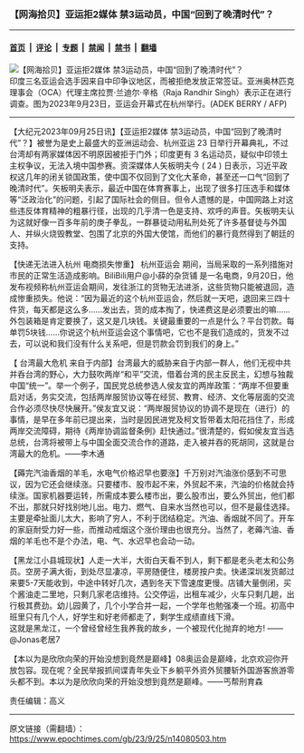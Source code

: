 ### 【网海拾贝】亚运拒2媒体 禁3运动员，中国“回到了晚清时代”？

---

#### [首页](../../../..?n14080503) &nbsp;|&nbsp; [评论](../../../../../epoch-comment?n14080503) &nbsp;|&nbsp; [专题](../../../../../epoch-special?n14080503) &nbsp;|&nbsp; [禁闻](../../../../../epoch-news?n14080503) &nbsp;|&nbsp; [禁书](../../../../../books?n14080503) &nbsp;|&nbsp; [翻墙](https://github.com/gfw-breaker/nogfw/blob/master/README.md?n14080503)


<div><img alt="【网海拾贝】亚运拒2媒体 禁3运动员，中国“回到了晚清时代”？" class="attachment-djy_600_400 size-djy_600_400 wp-post-image" src="https://i.epochtimes.com/assets/uploads/2023/09/id14080283-000_33WC6MP-600x400.jpg"/>
<div class="caption">
 印度三名亚运会选手因来自中印争议地区，而被拒绝发放正常签证。亚洲奥林匹克理事会（OCA）代理主席拉贾·兰迪尔·辛格（Raja Randhir Singh）表示正在进行调查。图为2023年9月23日，亚运会开幕式在杭州举行。(ADEK BERRY / AFP)
</div></div><hr/><div class="post_content" id="artbody" itemprop="articleBody">
 <!-- article content begin -->
 <p>
  【大纪元2023年09月25日讯】【亚运拒2媒体 禁3运动员，中国“回到了晚清时代”？】被誉为是史上最盛大的亚洲运动会、杭州亚运 23 日举行开幕典礼，不过台湾却有两家媒体因不明原因被拒于门外；印度更有 3 名运动员，疑似中印领土主权争议，无法入境中国参赛。资深媒体人矢板明夫今 ( 24 ) 日表示，习近平政权这几年的闭关锁国政策，使中国不仅回到了文化大革命，甚至还一口气“回到了晚清时代”。矢板明夫表示，最近中国在体育赛事上，出现了很多打压选手和媒体等“泛政治化”的问题，引起了国际社会的侧目。但令人遗憾的是，中国网路上对这些违反体育精神的粗暴行径，出现的几乎清一色是支持、欢呼的声音。矢板明夫认为这就好像一百多年前的庚子拳乱，一群暴徒动用私刑处死了许多基督徒与外国人、并纵火烧毁教堂、包围了北京的外国大使馆，而他们的暴行竟然得到了朝廷的支持。
 </p>
 <p>
  【快递无法进入杭州 电商损失惨重】
  <ok href="https://www.epochtimes.com/gb/tag/%E6%9D%AD%E5%B7%9E%E4%BA%9A%E8%BF%90%E4%BC%9A.html">
   杭州亚运会
  </ok>
  期间，当局采取的一系列措施对市民的正常生活造成影响。BiliBili用户@小薛的杂货铺 是一名电商，9月20日，他发布视频称杭州亚运会期间，发往浙江的货物无法进浙，这些货物只能被退回，造成惨重损失。他说：“因为最近的这个杭州亚运会，然后就一天吧，退回来三四十件货，每天都是这么多……发出去，货的成本掏了，快递费这是必须要出的嘛……外包装箱是肯定要换了，这又是几块钱。关键最重要的一点是什么？平台罚款。每单罚5块钱……你说这个杭州亚运会这个事情吧，它也不是我们造成的，货发不过去，可以说和我们没有什么关系吧，但是罚款会罚到我们的身上。”
 </p>
 <p>
  【
  <ok href="https://www.epochtimes.com/gb/tag/%E5%8F%B0%E6%B9%BE%E6%9C%80%E5%A4%A7%E5%8D%B1%E6%9C%BA.html">
   台湾最大危机
  </ok>
  来自于内部】台湾最大的威胁来自于内部一群人，他们无视中共并呑台湾的野心，大力鼓吹两岸“和平”交流，借着台湾的民主反民主，幻想与独裁中国“统一”。举一个例子，国民党总统参选人侯友宜的两岸政策：“两岸不但要重启对话，务实交流，包括两岸服贸协议等在经贸、教育、经济、文化等层面的交流合作必须尽快尽快展开。”侯友宜又说：“两岸服贸协议的协调不是现在（进行）的事情，是早在多年前已提出来，当时是因民进党及柯文哲带着太阳花挡住了，形成两岸交流障碍，期待《两岸协调监督条例》赶快通过。”很清楚的，假如侯友宜当选总统，台湾将被带上与中国全面交流合作的道路，走入被并吞的死胡同，这就是台湾最大的危机。——李木通
 </p>
 <p>
  【薅完汽油香烟的羊毛，水电气价格迟早也要涨】千万别对汽油涨价感到不可思议，因为它还会继续涨。只要楼市、股市起不来，外贸起不来，汽油的价格就会持续涨。国家机器要运转，所需成本要么楼市出，要么股市出，要么外贸出，他们都不出，那就只好找别地儿出。电力、燃气、自来水当然也可以，但不是最佳选择。主要是牵扯面儿太大，影响了穷人，不利于团结稳定。汽油、香烟就不同了。开车的家庭耐受力好一些，而推动戒烟这个涨价理由也很充分。当然了，老薅汽油、香烟的羊毛也不是个办法，电、气、水迟早也会动一动。
 </p>
 <p>
  【黑龙江小县城现状】人走一大半，大街白天看不到人，剩下都是老头老太和公务员。空房子满大街，到处尽显凄凉，平房随便住，楼房按户卖。快递深圳发货邮过来要5-7天能收到，中途中转好几次，遇到冬天下雪速度更慢。店铺大量倒闭，买个酱油走二里地，只剩几家老店维持。公交停运，出租车减少，火车只剩几趟，出行极其费劲。幼儿园黄了，几个小学合并一起，一个学年也勉强凑一个班。初高中班里只有几个人，好学生和好老师都走了，剩学生成绩直线下滑。
  <br/>
  这就是黑龙江，一个曾经曾经生我养我的故乡，一个被现代化抛弃的地方! ——@Jonas老居7
 </p>
 <p>
  【本以为是欣欣向荣的开始没想到竟然是巅峰】08奥运会是巅峰，北京欢迎你开放包容。现在呢？全民举报抓间谍青年失业下乡躺平外资外贸腰斩外国游客旅游零头都不到。本以为是欣欣向荣的开始没想到竟然是巅峰。——丐帮刑育森
 </p>
 <p>
  责任编辑：高义
 </p>
 <!-- article content end -->
 <div id="below_article_ad">
 </div>
</div>


---

原文链接（需翻墙）：https://www.epochtimes.com/gb/23/9/25/n14080503.htm